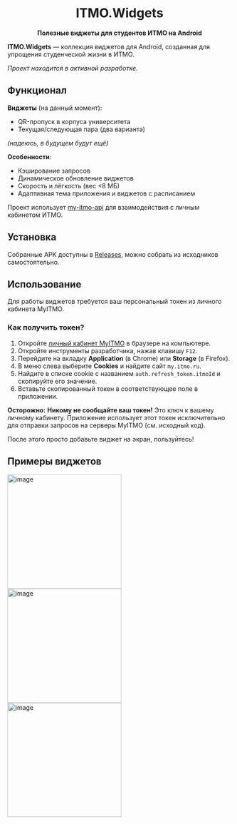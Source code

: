<h1 align="center">ITMO.Widgets</h1>

<p align="center">
  <strong>Полезные виджеты для студентов ИТМО на Android</strong>
</p>

**ITMO.Widgets** — коллекция виджетов для Android, созданная для упрощения студенческой жизни в ИТМО.

*Проект находится в активной разработке.*

## Функционал

**Виджеты** (на данный момент):
 - QR-пропуск в корпуса университета
 - Текущая/следующая пара (два варианта)

*(надеюсь, в будущем будут ещё)* <br>

**Особенности**:
 - Кэширование запросов
 - Динамическое обновление виджетов
 - Скорость и лёгкость (вес <8 МБ)
 - Адаптивная тема приложения и виджетов с расписанием

Проект использует [my-itmo-api](https://github.com/alllexey123/my-itmo-api) для взаимодействия с личным кабинетом ИТМО.

## Установка

Собранные APK доступны в [Releases](https://github.com/alllexey123/ITMO.Widgets/releases), можно собрать из исходников самостоятельно.

## Использование

Для работы виджетов требуется ваш персональный токен из личного кабинета MyITMO.

### Как получить токен?

1.  Откройте [личный кабинет MyITMO](https://my.itmo.ru/) в браузере на компьютере.
2.  Откройте инструменты разработчика, нажав клавишу `F12`.
3.  Перейдите на вкладку **Application** (в Chrome) или **Storage** (в Firefox).
4.  В меню слева выберите **Cookies** и найдите сайт `my.itmo.ru`.
5.  Найдите в списке cookie с названием `auth.refresh_token.itmoId` и скопируйте его значение.
6.  Вставьте скопированный токен в соответствующее поле в приложении.

**Осторожно:** **Никому не сообщайте ваш токен!** Это ключ к вашему личному кабинету. Приложение использует этот токен исключительно для отправки запросов на серверы MyITMO (см. исходный код).


После этого просто добавьте виджет на экран, пользуйтесь!
## Примеры виджетов

<p>
  <img width="256" alt="image" src="https://github.com/user-attachments/assets/b0dd4ebb-5b12-436f-9760-8b4b1ff57493" />
  <img width="256" alt="image" src="https://github.com/user-attachments/assets/8642ebb4-9723-4f15-bcf4-b0efcfc09db6" />
  <img width="256" alt="image" src="https://github.com/user-attachments/assets/f6e44666-bb5c-4e2c-bf91-9c382f700c3c" />
</p>
